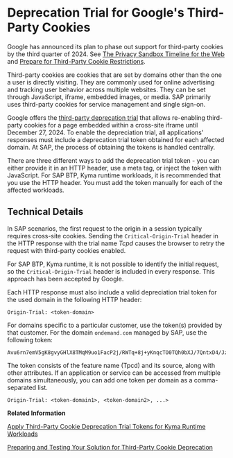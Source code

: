 <!-- loiod3eb18db88504e348a0096c5a20b3659 -->

# Deprecation Trial for Google's Third-Party Cookies

Google has announced its plan to phase out support for third-party cookies by the third quarter of 2024. See [The Privacy Sandbox Timeline for the Web](https://privacysandbox.com/intl/eng/open-web/#the-privacy-sandbox-timeline) and [Prepare for Third-Party Cookie Restrictions](https://developers.google.com/privacy-sandbox/3pcd).

Third-party cookies are cookies that are set by domains other than the one a user is directly visiting. They are commonly used for online advertising and tracking user behavior across multiple websites. They can be set through JavaScript, iframe, embedded images, or media. SAP primarily uses third-party cookies for service management and single sign-on.

Google offers the [third-party deprecation trial](https://developers.google.com/privacy-sandbox/3pcd/temporary-exceptions/preserving-critical-user-experiences) that allows re-enabling third-party cookies for a page embedded within a cross-site iframe until December 27, 2024. To enable the depreciation trial, all applications' responses must include a deprecation trial token obtained for each affected domain. At SAP, the process of obtaining the tokens is handled centrally.

There are three different ways to add the deprecation trial token - you can either provide it in an HTTP header, use a meta tag, or inject the token with JavaScript. For SAP BTP, Kyma runtime workloads, it is recommended that you use the HTTP header. You must add the token manually for each of the affected workloads.



<a name="loiod3eb18db88504e348a0096c5a20b3659__section_lrn_gnc_kbc"/>

## Technical Details

In SAP scenarios, the first request to the origin in a session typically requires cross-site cookies. Sending the `Critical-Origin-Trial` header in the HTTP response with the trial name *Tcpd* causes the browser to retry the request with third-party cookies enabled.

For SAP BTP, Kyma runtime, it is not possible to identify the initial request, so the `Critical-Origin-Trial` header is included in every response. This approach has been accepted by Google.

Each HTTP response must also include a valid depreciation trial token for the used domain in the following HTTP header:

```
Origin-Trial: <token-domain>
```

For domains specific to a particular customer, use the token\(s\) provided by that customer. For the domain `ondemand.com` managed by SAP, use the following token:

```
Avu6rn7emV5gK8gvyGHlX8TMqM9uo1FacP2j/RWTq+8j+yKnqcTO0TQh0bXJ/7QntxD4/JzXv8aXoqxxZQuqXgYAAABdeyJvcmlnaW4iOiJodHRwczovL29uZGVtYW5kLmNvbTo0NDMiLCJmZWF0dXJlIjoiVHBjZCIsImV4cGlyeSI6MTczNTM0Mzk5OSwiaXNTdWJkb21haW4iOnRydWV9
```

The token consists of the feature name \(Tpcd\) and its source, along with other attributes. If an application or service can be accessed from multiple domains simultaneously, you can add one token per domain as a comma-separated list.

```
Origin-Trial: <token-domain1>, <token-domain2>, ...>
```

**Related Information**  


[Apply Third-Party Cookie Deprecation Trial Tokens for Kyma Runtime Workloads](apply-third-party-cookie-deprecation-trial-tokens-for-kyma-runtime-workloads-479a43e.md "Learn how to use EnvoyFilter or Istio VirtualService to add a third-party cookie deprecation token to an HTTP response for a particular workload exposed under the domain ondemand.com.")

[Preparing and Testing Your Solution for Third-Party Cookie Deprecation](https://help.sap.com/docs/btp/preparing-and-testing-your-solution-for-third-party-cookie-deprecation/what-is-purpose-of-this-document?version=Cloud)

